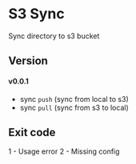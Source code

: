 # S3 Sync
Sync directory to s3 bucket

## Version
#### v0.0.1
- sync `push` (sync from local to s3)
- sync `pull` (sync from s3 to local)


## Exit code
1 - Usage error
2 - Missing config